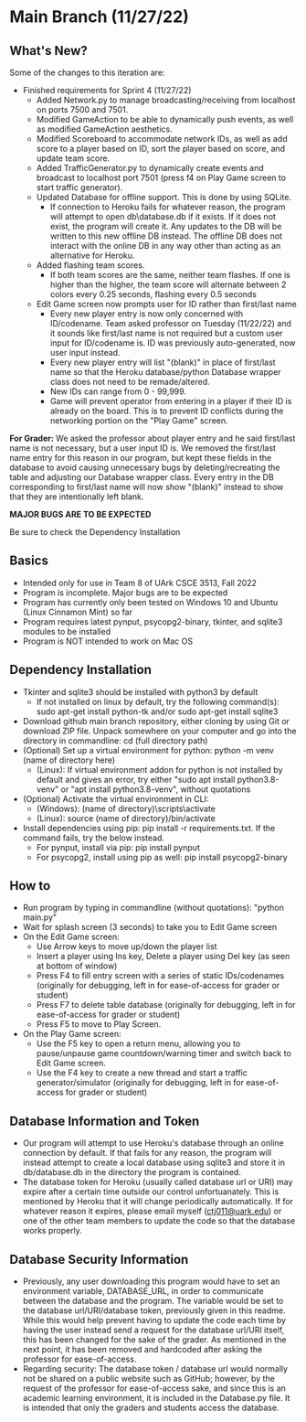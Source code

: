 # Main Branch (11/27/22)

## What's New?
Some of the changes to this iteration are:

* Finished requirements for Sprint 4 (11/27/22)
  * Added Network.py to manage broadcasting/receiving from localhost on ports 7500 and 7501.
  * Modified GameAction to be able to dynamically push events, as well as modified GameAction aesthetics.
  * Modified Scoreboard to accommodate network IDs, as well as add score to a player based on ID, sort the player based on score, and update team score.
  * Added TrafficGenerator.py to dynamically create events and broadcast to localhost port 7501 (press f4 on Play Game screen to start traffic generator).
  * Updated Database for offline support. This is done by using SQLite.
    * If connection to Heroku fails for whatever reason, the program will attempt to open db\database.db if it exists. If it does not exist, the program will create it. Any updates to the DB will be written to this new offline DB instead. The offline DB does not interact with the online DB in any way other than acting as an alternative for Heroku.
  * Added flashing team scores.
    * If both team scores are the same, neither team flashes. If one is higher than the higher, the team score will alternate between 2 colors every 0.25 seconds, flashing every 0.5 seconds
  * Edit Game screen now prompts user for ID rather than first/last name
    * Every new player entry is now only concerned with ID/codename. Team asked professor on Tuesday (11/22/22) and it sounds like first/last name is not required but a custom user input for ID/codename is. ID was previously auto-generated, now user input instead.
    * Every new player entry will list "(blank)" in place of first/last name so that the Heroku database/python Database wrapper class does not need to be remade/altered.
    * New IDs can range from 0 - 99,999.
    * Game will prevent operator from entering in a player if their ID is already on the board. This is to prevent ID conflicts during the networking portion on the "Play Game" screen.
  
**For Grader:** We asked the professor about player entry and he said first/last name is not necessary, but a user input ID is. We removed the first/last name entry for this reason in our program, but kept these fields in the database to avoid causing unnecessary bugs by deleting/recreating the table and adjusting our Database wrapper class. Every entry in the DB corresponding to first/last name will now show "(blank)" instead to show that they are intentionally left blank.

**MAJOR BUGS ARE TO BE EXPECTED**

Be sure to check the Dependency Installation

## Basics
* Intended only for use in Team 8 of UArk CSCE 3513, Fall 2022
* Program is incomplete. Major bugs are to be expected
* Program has currently only been tested on Windows 10 and Ubuntu (Linux Cinnamon Mint) so far
* Program requires latest pynput, psycopg2-binary, tkinter, and sqlite3 modules to be installed
* Program is NOT intended to work on Mac OS

## Dependency Installation
* Tkinter and sqlite3 should be installed with python3 by default
  * If not installed on linux by default, try the following command(s): sudo apt-get install python-tk and/or sudo apt-get install sqlite3
* Download github main branch repository, either cloning by using Git or download ZIP file. Unpack somewhere on your computer and go into the directory in commandline: cd (full directory path)
* (Optional) Set up a virtual environment for python: python -m venv (name of directory here)
  * (Linux): If virtual environment addon for python is not installed by default and gives an error, try either "sudo apt install python3.8-venv" or "apt install python3.8-venv", without quotations
* (Optional) Activate the virtual environment in CLI: 
  * (Windows): (name of directory)\scripts\activate
  * (Linux): source (name of directory)/bin/activate
* Install dependencies using pip: pip install -r requirements.txt. If the command fails, try the below instead.
  * For pynput, install via pip: pip install pynput
  * For psycopg2, install using pip as well: pip install psycopg2-binary
  
## How to
* Run program by typing in commandline (without quotations): "python main.py"
* Wait for splash screen (3 seconds) to take you to Edit Game screen
* On the Edit Game screen:
  * Use Arrow keys to move up/down the player list
  * Insert a player using Ins key, Delete a player using Del key (as seen at bottom of window)
  * Press F4 to fill entry screen with a series of static IDs/codenames (originally for debugging, left in for ease-of-access for grader or student)
  * Press F7 to delete table database (originally for debugging, left in for ease-of-access for grader or student)
  * Press F5 to move to Play Screen.
* On the Play Game screen:
  * Use the F5 key to open a return menu, allowing you to pause/unpause game countdown/warning timer and switch back to Edit Game screen.
  * Use the F4 key to create a new thread and start a traffic generator/simulator (originally for debugging, left in for ease-of-access for grader or student)
  
## Database Information and Token
* Our program will attempt to use Heroku's database through an online connection by default. If that fails for any reason, the program will instead attempt to create a local database using sqlite3 and store it in db/database.db in the directory the program is contained.
* The database token for Heroku (usually called database url or URI)  may expire after a certain time outside our control unfortuanately. This is mentioned by Heroku that it will change periodically automatically. If for whatever reason it expires, please email myself (ctj011@uark.edu) or one of the other team members to update the code so that the database works properly.
  
## Database Security Information
* Previously, any user downloading this program would have to set an environment variable, DATABASE_URL, in order to communicate between the database and the program. The variable would be set to the database url/URI/database token, previously given in this readme. While this would help prevent having to update the code each time by having the user instead send a request for the database url/URI itself, this has been changed for the sake of the grader. As mentioned in the next point, it has been removed and hardcoded after asking the professor for ease-of-access.
* Regarding security: The database token / database url would normally not be shared on a public website such as GitHub; however, by the request of the professor for ease-of-access sake, and since this is an academic learning environment, it is included in the Database.py file. It is intended that only the graders and students access the database.
